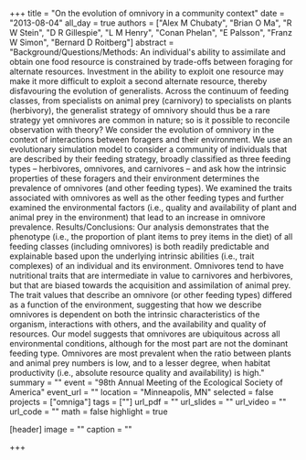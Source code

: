 +++
title = "On the evolution of omnivory in a community context"
date = "2013-08-04"
all_day = true
authors = ["Alex M Chubaty", "Brian O Ma", "R W Stein", "D R Gillespie", "L M Henry", "Conan Phelan", "E Palsson", "Franz W Simon", "Bernard D Roitberg"]
abstract = "Background/Questions/Methods: An individual's ability to assimilate and obtain one food resource is constrained by trade-offs between foraging for alternate resources. Investment in the ability to exploit one resource may make it more difficult to exploit a second alternate resource, thereby disfavouring the evolution of generalists. Across the continuum of feeding classes, from specialists on animal prey (carnivory) to specialists on plants (herbivory), the generalist strategy of omnivory should thus be a rare strategy yet omnivores are common in nature; so is it possible to reconcile observation with theory? We consider the evolution of omnivory in the context of interactions between foragers and their environment. We use an evolutionary simulation model to consider a community of individuals that are described by their feeding strategy, broadly classified as three feeding types – herbivores, omnivores, and carnivores – and ask how the intrinsic properties of these foragers and their environment determines the prevalence of omnivores (and other feeding types). We examined the traits associated with omnivores as well as the other feeding types and further examined the environmental factors (i.e., quality and availability of plant and animal prey in the environment) that lead to an increase in omnivore prevalence. Results/Conclusions: Our analysis demonstrates that the phenotype (i.e., the proportion of plant items to prey items in the diet) of all feeding classes (including omnivores) is both readily predictable and explainable based upon the underlying intrinsic abilities (i.e., trait complexes) of an individual and its environment. Omnivores tend to have nutritional traits that are intermediate in value to carnivores and herbivores, but that are biased towards the acquisition and assimilation of animal prey. The trait values that describe an omnivore (or other feeding types) differed as a function of the environment, suggesting that how we describe omnivores is dependent on both the intrinsic characteristics of the organism, interactions with others, and the availability and quality of resources. Our model suggests that omnivores are ubiquitous across all environmental conditions, although for the most part are not the dominant feeding type. Omnivores are most prevalent when the ratio between plants and animal prey numbers is low, and to a lesser degree, when habitat productivity (i.e., absolute resource quality and availability) is high."
summary = ""
event = "98th Annual Meeting of the Ecological Society of America"
event_url = ""
location = "Minneapolis, MN"
selected = false
projects = ["omniga"]
tags = [""]
url_pdf = ""
url_slides = ""
url_video = ""
url_code = ""
math = false
highlight = true

[header]
image = ""
caption = ""

+++
